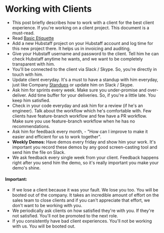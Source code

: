 # Working with Clients

- This post briefly describes how to work with a client for the best client experience. If you're working on a client project. This document is a must-read.
- Read [Basic Etiquette](/general/basic-etiquette/README.md)
- Add a new Hubstaff project on your Hubstaff account and log time for this new project there. It helps us in invoicing and auditing.
- Give your Hubstaff username and password to the client. Tell him he can check Hubstaff anytime he wants, and we want to be completely transparent with him.
- You'll be connected to the client via Slack / Skype. So, you're directly in touch with him.
- Update client everyday. It's a must to have a standup with him everyday, just like Company [Standups](/people-operations/standups/README.md) or update him on Slack / Skype.
- Ask him for sprints every week. Make sure you under-promise and over-deliver. Add time buffer for your deliveries. So, if you're a little late. You keep him satisfied.
- Check in your code everyday and ask him for a review (if he's an engineer). Talk about the workflow which he's comfortable with. Few clients have feature-branch workflow and few have a PR workflow. Make sure you use feature-branch workflow when he has no recommendations.
- Ask him for feedback every month, - "How can I improve to make it easier and efficient for us to work together".
- **Weekly Demos:** Have demos every friday and show him your work. It's important you record these demos by any good screen-casting tool and send him the file on Slack.
- We ask feedback every single week from your client. Feedback happens right after you send him the demo, so it's really important you make your demo's shine.

#### Important:
- If we lose a client because it was your fault. We lose you too. You will be booted out of the company. It takes an incredible amount of effort on the sales team to close clients and if you can't appreciate that effort, we don't want to be working with you.
- We periodically ask clients on how satisfied they're with you. If they're not satisfied. You'll not be promoted to the next role.
- If you consistently have bad client experiences. You'll not be working with us. You will be booted out.
